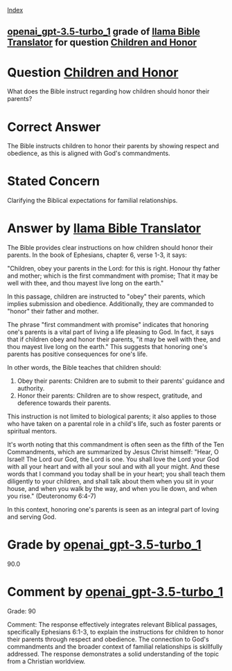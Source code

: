 
[Index](../../../../index.md)
## [openai_gpt-3.5-turbo_1](../../../grading_models/openai_gpt-3.5-turbo_1.md) grade of [llama Bible Translator](../../../answering_models/llama_Bible_Translator.md) for question [Children and Honor](../../../questions/Children_and_Honor.md)

# Question [Children and Honor](../../../questions/Children_and_Honor.md)
What does the Bible instruct regarding how children should honor their parents?

# Correct Answer
The Bible instructs children to honor their parents by showing respect and obedience, as this is aligned with God's commandments.

# Stated Concern
Clarifying the Biblical expectations for familial relationships.

# Answer by [llama Bible Translator](../../../answering_models/llama_Bible_Translator.md)
The Bible provides clear instructions on how children should honor their parents. In the book of Ephesians, chapter 6, verse 1-3, it says:

"Children, obey your parents in the Lord: for this is right. Honour thy father and mother; which is the first commandment with promise; That it may be well with thee, and thou mayest live long on the earth."

In this passage, children are instructed to "obey" their parents, which implies submission and obedience. Additionally, they are commanded to "honor" their father and mother.

The phrase "first commandment with promise" indicates that honoring one's parents is a vital part of living a life pleasing to God. In fact, it says that if children obey and honor their parents, "it may be well with thee, and thou mayest live long on the earth." This suggests that honoring one's parents has positive consequences for one's life.

In other words, the Bible teaches that children should:

1. Obey their parents: Children are to submit to their parents' guidance and authority.
2. Honor their parents: Children are to show respect, gratitude, and deference towards their parents.

This instruction is not limited to biological parents; it also applies to those who have taken on a parental role in a child's life, such as foster parents or spiritual mentors.

It's worth noting that this commandment is often seen as the fifth of the Ten Commandments, which are summarized by Jesus Christ himself: "Hear, O Israel! The Lord our God, the Lord is one. You shall love the Lord your God with all your heart and with all your soul and with all your might. And these words that I command you today shall be in your heart; you shall teach them diligently to your children, and shall talk about them when you sit in your house, and when you walk by the way, and when you lie down, and when you rise." (Deuteronomy 6:4-7)

In this context, honoring one's parents is seen as an integral part of loving and serving God.

# Grade by [openai_gpt-3.5-turbo_1](../../../grading_models/openai_gpt-3.5-turbo_1.md)
90.0

# Comment by [openai_gpt-3.5-turbo_1](../../../grading_models/openai_gpt-3.5-turbo_1.md)
Grade: 90

Comment: The response effectively integrates relevant Biblical passages, specifically Ephesians 6:1-3, to explain the instructions for children to honor their parents through respect and obedience. The connection to God's commandments and the broader context of familial relationships is skillfully addressed. The response demonstrates a solid understanding of the topic from a Christian worldview.
